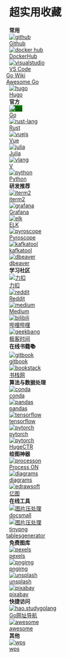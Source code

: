 # 超实用收藏



<div class="favirote-box">
	<div class="section" id="common_use">
		<div class="section-name"><strong>常用</strong></div>
		<div class="items">
			<div class="row">
				<div class="item">
					<a href="https://github.com/xwi88" target="_blank" title="github.com/xwi88">
						<img src="/img/logo/github-logo.png" alt="github">
						<div class="item-name">Github</div>
					</a>
				</div>
				<div class="item">
					<a href="https://hub.docker.com" target="_blank" title="hub.docker.com">
						<img src="/img/logo/docker-logo.png" alt="docker hub">
						<div class="item-name">DockerHub</div>
					</a>
				</div>
				<div class="item">
					<a href="https://code.visualstudio.com/" target="_blank" title="代码神器">
						<img src="/img/logo/vscode-logo.png" alt="visualstudio">
						<div class="item-name">VS Code</div>
					</a>
				</div>
				<div class="item">
					<a href="https://github.com/golang/go/wiki" target="_blank" title="go wiki">
						<div class="item-name" style="margin-left: -8px;">Go Wiki</div>
					</a>
				</div>
				<div class="item">
					<a href="https://awesome-go.com/" target="_blank" title="awesome-go">
						<div class="item-name" style="margin-left: -8px;">Awesome Go</div>
					</a>
				</div>
				<div class="item">
					<a href="https://gohugo.io/" target="_blank" title="hugo go blog tool">
						<img src="/img/logo/hugo-logo.jpeg" alt="hugo">
						<div class="item-name">Hugo</div>
					</a>
				</div>
			</div>
		</div>
	</div>
	<div class="section" id="official">
		<div class="section-name"><strong>官方</strong></div>
		<div class="items">
			<div class="row">
				<div class="item">
					<a href="https://golang.google.cn/" target="_blank" title="golang.google.cn">
						<img src="/img/logo/go-logo-white.svg" alt="Go" style="background-color: green;">
						<div class="item-name">Go</div>
					</a>
				</div>
				<div class="item">
					<a href="https://www.rust-lang.org/zh-CN/" target="_blank" title="rust-lang">
						<img src="/img/logo/rust-logo-blk.svg" alt="rust-lang">
						<div class="item-name">Rust</div>
					</a>
				</div>
				<div class="item">
					<a href="https://v3.cn.vuejs.org/" target="_blank" title="v3.cn.vuejs.org">
						<img src="/img/logo/vue-logo.png" alt="vuejs">
						<div class="item-name">Vue</div>
					</a>
				</div>
				<div class="item">
					<a href="https://cn.julialang.org/" target="_blank" title="cn.julialang.org">
						<img src="/img/logo/julia-logo.svg" alt="julia">
						<div class="item-name">Julia</div>
					</a>
				</div>
				<div class="item">
					<a href="https://vlang.io/" target="_blank" title="vlang.io">
						<img src="/img/logo/v-logo.png" alt="vlang">
						<div class="item-name">V</div>
					</a>
				</div>
				<div class="item">
					<a href="https://www.python.org/" target="_blank" title="www.python.org">
						<img src="/img/logo/py3-logo.svg" alt="python">
						<div class="item-name">Python</div>
					</a>
				</div>
			</div>
		</div>
	</div>
	<div class="section" id="dev_need">
		<div class="section-name"><strong>研发推荐</strong></div>
		<div class="items">
			<div class="row">
				<div class="item">
					<a href="https://iterm2.com/" target="_blank" title="iterm2">
						<img src="/img/logo/iterm2-logo.png" alt="iterm2">
						<div class="item-name">iterm2</div>
					</a>
				</div>
				<div class="item">
					<a href="https://grafana.com/" target="_blank" title="grafana">
						<img src="/img/logo/grafana-logo.png" alt="grafana">
						<div class="item-name">Grafana</div>
					</a>
				</div>
				<div class="item">
					<a href="https://www.elastic.co/cn/" target="_blank" title="elastic ELK">
						<img src="/img/logo/elastic-logo.svg" alt="elk">
						<div class="item-name">ELK</div>
					</a>
				</div>
				<div class="item">
					<a href="https://pyroscope.io/" target="_blank" title="开源的持续性能数据收集分析平台">
						<img src="/img/logo/pyroscope-logo.png" alt="pyroscope">
						<div class="item-name">Pyroscope</div>
					</a>
				</div>
				<div class="item">
					<a href="https://www.kafkatool.com/" target="_blank" title="kafka 数据查看工具">
						<img src="/img/logo/kafka-tool-logo.jpeg" alt="kafkatool">
						<div class="item-name">kafkatool</div>
					</a>
				</div>
				<div class="item">
					<a href="https://dbeaver.io/" target="_blank" title="database tool 支持大部分数据库">
						<img src="/img/logo/dbeaver-logo.png" alt="dbeaver">
						<div class="item-name">dbeaver</div>
					</a>
				</div>
			</div>
		</div>
	</div>
	<div class="section" id="community">
		<div class="section-name"><strong>学习社区</strong></div>
		<div class="items">
			<div class="row">
				<div class="item">
					<a href="https://leetcode-cn.com/" target="_blank" title="leetcode-cn.com">
						<img src="/img/logo/leetcode-logo.jpeg" alt="力扣">
						<div class="item-name">力扣</div>
					</a>
				</div>
				<div class="item">
					<a href="https://www.reddit.com/" target="_blank" title="www.reddit.com">
						<img src="/img/logo/reddit-logo.png" alt="reddit">
						<div class="item-name">Reddit</div>
					</a>
				</div>
				<div class="item">
					<a href="https://medium.com/" target="_blank" title="medium.com">
						<img src="/img/logo/medium-logo.png" alt="medium">
						<div class="item-name">Medium</div>
					</a>
				</div>
				<div class="item">
					<a href="https://www.bilibili.com/" target="_blank" title="哔哩哔哩">
						<img src="/img/logo/bilibili-logo.png" alt="bilibili">
						<div class="item-name">哔哩哔哩</div>
					</a>
				</div>
				<div class="item">
					<a href="https://time.geekbang.org/" target="_blank" title="极客时间">
						<img src="/img/logo/geekbang-logo.jpeg" alt="geekbang">
						<div class="item-name">极客时间</div>
					</a>
				</div>
			</div>
		</div>
	</div>
	<div class="section" id="online-book-reading">
		<div class="section-name"><strong>在线书籍📚</strong></div>
		<div class="items">
			<div class="row">
				<div class="item">
					<a href="https://www.gitbook.com/" target="_blank" title="www.gitbook.com">
						<img src="/img/logo/gitbook-logo.jpeg" alt="gitbook">
						<div class="item-name">gitbook</div>
					</a>
				</div>
				<div class="item">
					<a href="https://www.bookstack.cn/" target="_blank" title="www.bookstack.cn">
						<img src="/img/logo/bookstack-logo.png" alt="bookstack">
						<div class="item-name">书栈网</div>
					</a>
				</div>
			</div>
		</div>
	</div>
	<div class="section" id="data-algo">
		<div class="section-name"><strong>算法与数据处理</strong></div>
		<div class="items">
			<div class="row">
				<div class="item">
					<a href="https://anaconda.org.cn/" target="_blank" title="anaconda cn">
						<img src="/img/logo/anaconda-logo.png" alt="conda">
						<div class="item-name">conda</div>
					</a>
				</div>
				<div class="item">
					<a href="https://www.pypandas.cn/" target="_blank" title="pypandas 中文网">
						<img src="/img/logo/pandas-logo.svg" alt="pandas">
						<div class="item-name">pandas</div>
					</a>
				</div>
				<div class="item">
					<a href="https://tensorflow.google.cn/" target="_blank" title="tensorflow cn">
						<img src="/img/logo/tensorflow-logo.jpeg" alt="tensorflow">
						<div class="item-name">tensorflow</div>
					</a>
				</div>
				<div class="item">
					<a href="https://pytorch.org/" target="_blank" title="pytorch">
						<img src="/img/logo/pytorch-logo.png" alt="pytorch">
						<div class="item-name">pytorch</div>
					</a>
				</div>
				<div class="item">
					<a href="https://github.com/NVIDIA-Merlin/HugeCTR" target="_blank" title="Merlin: HugeCTR">
						<img src="/img/logo/merlin-logo.png" alt="pytorch">
						<div class="item-name">HugeCTR</div>
					</a>
				</div>
			</div>
		</div>
	</div>
	<div class="section" id="draw-tools">
		<div class="section-name"><strong>绘图神器</strong></div>
		<div class="items">
			<div class="row">
				<div class="item">
					<a href="https://www.processon.com/" target="_blank" title="在线绘图">
						<img src="/img/logo/processon-logo.svg" alt="processon">
						<div class="item-name">Process ON</div>
					</a>
				</div>
				<div class="item">
					<a href="https://www.diagrams.net/" target="_blank" title="diagrams or draw.io">
						<img src="/img/logo/diagrams-logo.jpeg" alt="diagrams">
						<div class="item-name">diagrams</div>
					</a>
				</div>
				<div class="item">
					<a href="https://www.edrawsoft.cn/" target="_blank" title="国产绘图神器，多场景支持">
						<img src="/img/logo/edraw-logo.jpeg" alt="edrawsoft">
						<div class="item-name">亿图</div>
					</a>
				</div>
			</div>
		</div>
	</div>
	<div class="section" id="online-tools">
		<div class="section-name"><strong>在线工具</strong></div>
		<div class="items">
			<div class="row">
				<div class="item">
					<a href="https://docsmall.com/image-compress" target="_blank" title="图片压缩">
						<img src="/img/logo/docsmall-logo.png" alt="图片压处理">
						<div class="item-name">docsmall</div>
					</a>
				</div>
				<div class="item">
					<a href="https://tinypng.com/" target="_blank" title="图片压缩">
					<img src="/img/logo/tinypng-logo.png" alt="图片压处理" style="background-color:white;">
						<div class="item-name">tinypng</div>
					</a>
				</div>
				<div class="item">
					<a href="https://www.tablesgenerator.com/" target="_blank" title="tables 格式转换">
						<div class="item-name" style="margin-left: -8px;">tablesgenerator</div>
					</a>
				</div>
			</div>
		</div>
	</div>
	<div class="section" id="free-images">
		<div class="section-name"><strong>免费图库</strong></div>
		<div class="items">
			<div class="row">
				<div class="item">
					<a href="https://www.pexels.com/" target="_blank" title="免费图库 pexels">
						<img src="/img/logo/pexels-logo.png" alt="pexels">
						<div class="item-name">pexels</div>
					</a>
				</div>
				<div class="item">
					<a href="http://pngimg.com/" target="_blank" title="PNG images and cliparts for web design">
						<img src="/img/logo/pnging-logo.png" alt="pngimg" style="background-color:white;">
						<div class="item-name">pngimg</div>
					</a>
				</div>
				<div class="item">
					<a href="https://unsplash.com/" target="_blank" title="free usable images">
						<img src="/img/logo/unsplash-logo.png" alt="unsplash" style="background-color:white;">
						<div class="item-name">unsplash</div>
					</a>
				</div>
				<div class="item">
					<a href="https://pixabay.com/" target="_blank" title="free images">
						<img src="/img/logo/pixabay-logo.png" alt="pixabay">
						<div class="item-name">pixabay</div>
					</a>
				</div>
			</div>
		</div>
	</div>
	<div class="section" id="quick-link">
		<div class="section-name"><strong>快捷访问</strong></div>
		<div class="items">
			<div class="row">
				<div class="item">
					<a href="https://hao.studygolang.com/" target="_blank" title="Go网址导航">
						<img src="/img/logo/hao-studygolang-logo.png" alt="hao.studygolang">
						<div class="item-name">Go网址导航</div>
					</a>
				</div>
				<div class="item">
					<a href="https://github.com/sindresorhus/awesome" target="_blank" title="awesome sourcce">
						<img src="/img/logo/awesome-logo.svg" alt="awesome">
						<div class="item-name">awesome</div>
					</a>
				</div>
			</div>
		</div>
	</div>
	<div class="section" id="others">
		<div class="section-name"><strong>其他</strong></div>
		<div class="items">
			<div class="row">
				<div class="item">
					<a href="https://www.wps.cn/" target="_blank" title="wps">
						<img src="/img/logo/wps-logo.png" alt="wps">
						<div class="item-name">wps</div>
					</a>
				</div>
			</div>
		</div>
	</div>
</div>

